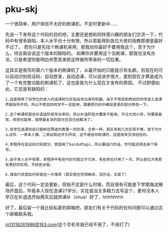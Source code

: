 # pku-skj
一个很简单，用户体验不太好的刷课机，不定时更新中......

  先说一下发布这个代码的目的吧，主要还是想和同样感兴趣的朋友们交流一下，代码中有很多缺陷，本人水平也十分有限，所以若能得到各位大佬的指教那便是最好不过了。
  若你只是先找个刷课机来用，那我劝你最好不要用我这个，至于为什么，待会我会说这个版本的缺陷的。
  如果你非要用这个去刷课，那我也没有办法，只是希望你能明白并愿意承担这样做所带来的一切后果。

  这其实是我写的第六个版本的刷课机了，从最开始的只能提示有名额，到现在的可以自动识别验证码，自动登录，自动选课，可以说进步很大，直到现在才算是成为了一个有完整功能的刷课机了，这也是我为什么现在才发布的原因。
  不过即便如此，它还是有缺陷的：
  
    1.这是用修了双学位的本人的选课网为实验品写出来的机器，由于不修双和修双的同学进入选课界面有所不同，所以不修双的同学不一定能用，需要把代码中模拟登录的部分修改一下。
    
    2.这个刷课机是在补退选阶段写出来的，所以补选阶段大概率不能用，不过大同小异，你要是能改，改改也能用，我想最复杂的部分应该已经解决了。
    
    3.双学位选课目前只能刷在预选列表第一页的课，主修一样，其实多刷几页实现不难，至于为什么没写，一来本人懒，二来如我在开头所说，这不是给你刷课的，这是用来交流经验的。
    
    4.本程序在验证码识别部分，我借用了baidu的api，所以要运行的话，你可能还得去审个账号。
    
    5.由于本人水平有限，本程序中有些代码可能过于冗余，有些库也只用了一次，所以各位大佬若有更好的实现，不妨告诉我。
    
    6.请自行百度如何安装这一大堆库（其实我也觉得麻烦，没办法，太菜了）
   
   最后，这个代码一定会更新，但指不定是什么时候，而且很有可能是下学期海淀赌场开盘后，毕竟本人现在选课27学分，实在是没太多精力去写这个，更何况本人早已在补退选开始两天后就把课补（shua）好了，hhhhhhhh
   
   好了，最后留一个我比较私密的邮箱吧，朋友们有关于代码的任何问题可以通过这个邮箱联系我。
   
   m13118261986@163.com(这个手机号我已经不用了，不用打了)
